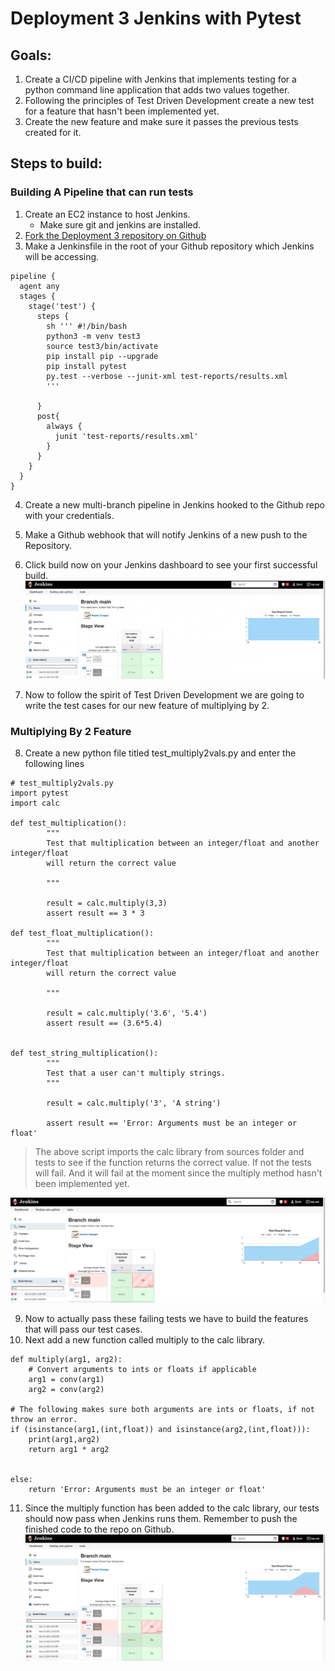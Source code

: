 # Deployment 3 Jenkins with Pytest

## Goals:
1. Create a CI/CD pipeline with Jenkins that implements testing for a python command line application that adds two values together.
2. Following the principles of Test Driven Development create a new test for a feature that hasn't been implemented yet.
3. Create the new feature and make sure it passes the previous tests created for it.

## Steps to build:

### Building A Pipeline that can run tests

1. Create an EC2 instance to host Jenkins. 
    - Make sure git and jenkins are installed.
2. [Fork the Deployment 3 repository on Github](https://github.com/kura-labs-org/DEPLOY03_TEST)
3. Make a Jenkinsfile in the root of your Github repository which Jenkins will be accessing. 
```
pipeline {
  agent any
  stages {
    stage('test') {
      steps {
        sh ''' #!/bin/bash 
        python3 -m venv test3
        source test3/bin/activate
        pip install pip --upgrade
        pip install pytest
        py.test --verbose --junit-xml test-reports/results.xml
        '''
        
      }
      post{
        always {
          junit 'test-reports/results.xml'
        }
      }
    }
  }
}
```

4. Create a new multi-branch pipeline in Jenkins hooked to the Github repo with your credentials. 
5. Make a Github webhook that will notify Jenkins of a new push to the Repository. 
6. Click build now on your Jenkins dashboard to see your first successful build. 
   ![First Test Build](first_success.png)

7. Now to follow the spirit of Test Driven Development we are going to write the test cases for our new feature of multiplying by 2.

### Multiplying By 2 Feature 
8. Create a new python file titled test_multiply2vals.py and enter the following lines
```
# test_multiply2vals.py
import pytest
import calc

def test_multiplication():
        """
        Test that multiplication between an integer/float and another integer/float
        will return the correct value

        """

        result = calc.multiply(3,3)
        assert result == 3 * 3

def test_float_multiplication():
        """
        Test that multiplication between an integer/float and another integer/float
        will return the correct value

        """

        result = calc.multiply('3.6', '5.4')
        assert result == (3.6*5.4)


def test_string_multiplication():
        """
        Test that a user can't multiply strings.
        """

        result = calc.multiply('3', 'A string')
        
        assert result == 'Error: Arguments must be an integer or float'

```
> The above script imports the calc library from sources folder and tests to see if the function returns the correct value. If not the tests will fail. And it will fail at the moment since the multiply method hasn't been implemented yet.

 ![Failed Test Build](failure_after_test.png)

9. Now to actually pass these failing tests we have to build the features that will pass our test cases.
10. Next add a new function called multiply to the calc library. 
```
def multiply(arg1, arg2):
    # Convert arguments to ints or floats if applicable
    arg1 = conv(arg1)
    arg2 = conv(arg2)

# The following makes sure both arguments are ints or floats, if not throw an error.
if (isinstance(arg1,(int,float)) and isinstance(arg2,(int,float))):
    print(arg1,arg2)
    return arg1 * arg2
        

else:
    return 'Error: Arguments must be an integer or float'

```
11. Since the multiply function has been added to the calc library, our tests should now pass when Jenkins runs them. Remember to push the finished code to the repo on Github.  
    ![Successful Test Implementation](success_after_test.png)